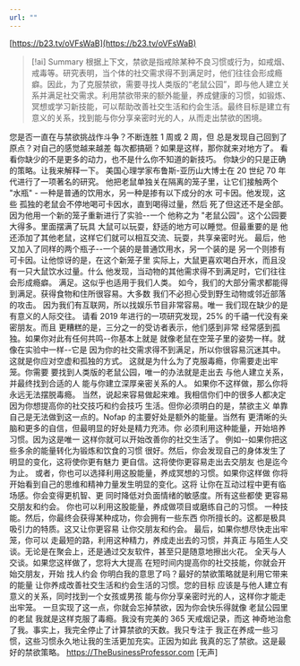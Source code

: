 ```yaml
---
url: ""
---
```


[https://b23.tv/oVFsWaB](https://b23.tv/oVFsWaB)

> [!ai] Summary
> 根据上下文，禁欲是指戒除某种不良习惯或行为，如戒烟、戒毒等。研究表明，当个体的社交需求得不到满足时，他们往往会形成瘾癖。因此，为了克服禁欲，需要寻找人类版的“老鼠公园”，即与他人建立关系并满足社交需求。利用禁欲带来的额外能量，养成健康的习惯，如锻炼、冥想或学习新技能，可以帮助改善社交生活和约会生活。最终目标是建立有意义的关系，找到能与你分享亲密时光的人，从而走出禁欲的困境。

您是否一直在与禁欲挑战作斗争？不断连胜 1 周或 2 周，但 总是发现自己回到了原点？对自己的感觉越来越差 每次都搞砸？如果是这样，那你就来对地方了。 看看你缺少的不是更多的动力，也不是什么你不知道的新技巧。 你缺少的只是正确的策略。让我来解释一下。 美国心理学家布鲁斯-亚历山大博士在 20 世纪 70 年代进行了一项著名的研究。 他把老鼠单独关在隔离的笼子里，让它们接触两个 "水瓶" - 一种是普通的饮用水，另一种是掺有以下成分的水 可卡因。他发现，这些 孤独的老鼠会不停地喝可卡因水，直到喝得过量，然后 死了但这还不是全部。因为他用一个新的笼子重新进行了实验--一个 他称之为 "老鼠公园"。这个公园要大得多。里面摆满了玩具 大鼠可以玩耍，舒适的地方可以睡觉。但最重要的是 他还添加了其他老鼠，这样它们就可以相互交流、玩耍，共享亲密时光。 最后，他又加入了同样的两个瓶子--一个装的是普通饮用水，另一个装的是 另一个则掺有可卡因。让他惊讶的是，在这个新笼子里 实际上，大鼠更喜欢喝白开水，而且没有一只大鼠饮水过量。什么 他发现，当动物的其他需求得不到满足时，它们往往会形成瘾癖。 满足。这似乎也适用于我们人类。 如今，我们的大部分需求都能得到满足。获得食物和住所很容易。大多数 我们不必担心受到野生动物或邻近部落的攻击。 因为我们有互联网，所以找娱乐节目非常容易。唯一 我们现在缺少的是有意义的人际交往。 请看 2019 年进行的一项研究发现，25% 的千禧一代没有亲密朋友。而且 更糟糕的是，三分之一的受访者表示，他们感到非常 经常感到孤独。如果你对此有任何共鸣--你基本上就是 就像老鼠在空笼子里的姿势一样。就像在实验中一样--它是 因为你的社交需求得不到满足，所以你很容易沉迷其中。 这就是你应对空虚和孤独的方式。 这就是为什么为了克服毒瘾，你需要走出牢笼。你需要 要找到人类版的老鼠公园，唯一的办法就是走出去 与他人建立关系，并最终找到合适的人 能与你建立深厚亲密关系的人。 如果你不这样做，那么你将永远无法摆脱毒瘾。 当然，说起来容易做起来难。我相信你们中的很多人都决定 因为你想提高你的社交技巧和约会技巧 生活。但你必须明白的是，禁欲主义 单靠自己是无法做到这一点的。Nofap 的主要好处是额外的能量。当然有 更清晰的头脑和更多的自信，但最明显的好处是精力充沛。你 必须利用这种能量，开始培养习惯。因为这是唯一 这样你就可以开始改善你的社交生活了。 例如--如果你把这些多余的能量转化为锻炼和饮食的习惯 很好。然后，你会发现自己的身体发生了明显的变化，这将使你更有魅力 更自信。这将使你更容易走出去交朋友 也是迄今为止。 或者，你也可以选择利用这股能量，养成冥想的习惯。如果你这样做 你将开始看到自己的思维和精神力量发生明显的变化。这将 让你在互动过程中更有临场感。你会变得更机智、更 同时降低对负面情绪的敏感度。所有这些都使 更容易交朋友和约会。 你也可以利用这股能量，养成做项目或磨练自己的习惯。 一种技能。然后，你最终会获得某种成功，你会拥有一些东西 你所擅长的。这都是极具吸引力的特质。这又让你更容易 让你交朋友和约会。 最后，如果你想尽快走出牢笼，你可以 走最短的路，利用这种精力，养成走出去的习惯，并真正 与陌生人交谈。无论是在聚会上，还是通过交友软件，甚至只是随意地擦出火花。 全天与人交谈。如果您这样做了，您将大大提高 在短时间内提高你的社交技能，你就会开始交朋友，开始 找人约会 你明白我的意思了吗？最好的禁欲策略就是利用它带来的能量 让你养成改善社交生活和约会生活的习惯。您的目标 应该是与他人建立有意义的关系，同时找到一个女孩或男孩 能与你分享亲密时光的人，这样你才能走出牢笼。 一旦实现了这一点，你就会忘掉禁欲，因为你会快乐得就像 老鼠公园里的老鼠 我就是这样克服了毒瘾。我没有完美的 365 天戒烟记录，而这 神奇地治愈了我。事实上，我完全停止了计算禁欲的天数。我只专注于 我正在养成一些习惯，这些习惯永久地让我的生活更加充实。正因为如此 我真的忘了禁欲。这是最好的禁欲策略。 https://TheBusinessProfessor.com [无声]



